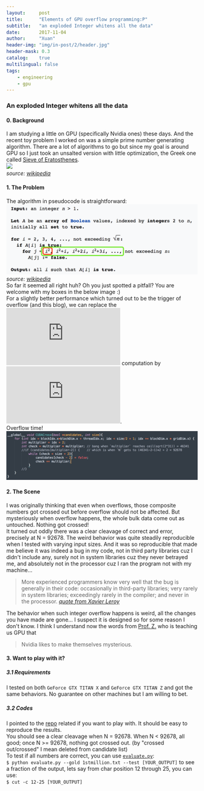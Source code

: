 ```yaml
---
layout:     post
title:      "Elements of GPU overflow programming:P"
subtitle:   "an exploded Integer whitens all the data"
date:       2017-11-04
author:     "Xuan"
header-img: "img/in-post/2/header.jpg"
header-mask: 0.3
catalog:    true
multilingual: false
tags:
    - engineering
    - gpu
---
```


### An exploded Integer whitens all the data
#### 0. Background
I am studying a little on GPU (specifically Nvidia ones) these days. And the recent toy problem I worked on was a simple prime number generating algorithm. There are a lot of algorithms to go but since my goal is around GPU so I just took an unsalted version with little optimization, the Greek one called [Sieve of Eratosthenes](https://en.wikipedia.org/wiki/Sieve_of_Eratosthenes).  
![](/img/in-post/3/Sieve_of_Eratosthenes_animation)  
*source: [wikipedia](https://en.wikipedia.org/wiki/Sieve_of_Eratosthenes)*

#### 1. The Problem
The algorithm in pseudocode is straightforward:  
![](/img/in-post/3/algorithm.png)  
*source: [wikipedia](https://en.wikipedia.org/wiki/Sieve_of_Eratosthenes)*  
So far it seemed all right huh? Oh you just spotted a pitfall? You are welcome with my boxes in the below image :)  
For a slightly better performance which turned out to be the trigger of overflow (and this blog), we can replace the ![](http://latex.codecogs.com/gif.latex?i%20%3C%20%5Csqrt%7BN%7D) computation by ![](http://latex.codecogs.com/gif.latex?i%5E2%20%3C%20N).  
Overflow time!
![](/img/in-post/3/kernel.png)

#### 2. The Scene
I was originally thinking that even when overflows, those composite numbers got crossed out before overflow should not be affected. But mysteriously when overflow happens, the whole bulk data come out as untouched. Nothing got crossed!  
It turned out oddly there was a clear cleavage of correct and error, precisely at N = 92678. The weird behavior was quite steadily reproducible when I tested with varying input sizes. And it was so reproducible that made me believe it was indeed a bug in my code, not in third party libraries cuz I didn't include any, surely not in system libraries cuz they never betrayed me, and absolutely not in the processor cuz I ran the program not with my machine...

> More experienced programmers know very well that the bug is generally in their code: occasionally in third-party libraries; very rarely in system libraries; exceedingly rarely in the compiler; and never in the processor.
*[quote from Xavier Leroy](http://gallium.inria.fr/blog/intel-skylake-bug/)*

The behavior when such integer overflow happens is weird, all the changes you have made are gone... I suspect it is designed so for some reason I don't know. I think I understand now the words from [Prof. Z.](http://www.mzahran.com) who is teaching us GPU that  
> Nvidia likes to make themselves mysterious.

#### 3. Want to play with it?
##### 3.1 Requirements
I tested on both `GeForce GTX TITAN X` and `GeForce GTX TITAN Z` and got the same behaviors. No guarantee on other machines but I am willing to bet.  
##### 3.2 Codes
I pointed to the [repo](https://github.com/Alex-X-W/gpu_overflow) related if you want to play with. It should be easy to reproduce the results.  
You should see a clear cleavage when N = 92678. When N < 92678, all good; once N >= 92678, nothing got crossed out. (by "crossed out/crossed" I mean deleted from candidate list)  
To test if all numbers are correct, you can use [`evaluate.py`](https://github.com/Alex-X-W/gpu_overflow/blob/master/evaluate.py):  
`$ python evaluate.py --gold 1stmillion.txt --test [YOUR_OUTPUT]`
to see a fraction of the output, lets say from char position 12 through 25, you can use:  
`$ cut -c 12-25 [YOUR_OUTPUT]`
